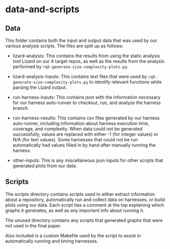 # data-and-scripts

## Data

This folder contains both the input and output data that was used by our various analysis scripts. The files are split up as follows:

- lizard-analysis: This contains the results from using the static analysis tool Lizard on our 4 target repos, as well as the results from the analysis performed by `rq5-generate-size-complexity-plots.py`.

- lizard-analysis-inputs: This contains text files that were used by `rq5-generate-size-complexity-plots.py` to identify relevant functions while parsing the Lizard output.

- run-harness-inputs: This contains json with the information necessary for our harness auto-runner to checkout, run, and analyze the harness branch.

- run-harness-results: This contains csv files generated by our harness auto-runner, including information about harness execution time, coverage, and complexity. When data could not be generated successfully, values are replaced with either -1 (for integer values) or N/A (for text values). Some harnesses that could not be run automatically had values filled in by hand after manually running the harness.

- other-inputs: This is any miscellaneous json inputs for other scripts that generated plots from our data.

## Scripts

The scripts directory contains scripts used to either extract information about a repository, automatically run and collect data on harnesses, or build plots using our data. Each script has a comment at the top explaining which graphs it generates, as well as any important info about running it.

The unused directory contains any scripts that generated graphs that were not used in the final paper.

Also included is a custom Makefile used by the script to assist in automatically running and timing harnesses.